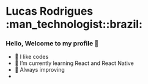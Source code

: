 

<h1>Lucas Rodrigues :man_technologist::brazil: </h1> 

<!---->


### Hello, Welcome to my profile 👋

- 🔭 I like codes 
- 🌱 I’m currently learning React and React Native
- :open_book: Always improving
-



